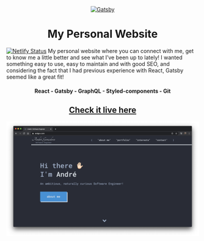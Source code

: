 <p align="center">
  <a href="https://www.andgcv.com/">
    <img alt="Gatsby" src="https://www.andgcv.com/brand-share-dark.png" width="250" />
  </a>
</p>
<h1 align="center">
  My Personal Website
</h1>

[![Netlify Status](https://api.netlify.com/api/v1/badges/3b8e472f-a457-42ea-9b09-3afcd1db97f2/deploy-status)](https://app.netlify.com/sites/zen-austin-609dae/deploys)
My personal website where you can connect with me, get to know me a little better and see what I’ve been up to lately! I wanted something easy to use, easy to maintain and with good SEO, and considering the fact that I had previous experience with React, Gatsby seemed like a great fit!

<h4 align="center">React - Gatsby - GraphQL - Styled-components - Git</h4>

<h2 align="center"><a href="https://www.andgcv.com/">Check it live here</a></h2>

![Thumbnail](thumbnail.png)